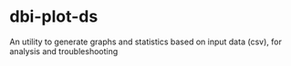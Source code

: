 # dbi-plot-ds
An utility to generate graphs and statistics based on input data (csv), for analysis and troubleshooting
